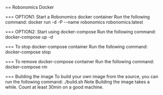 == Robonomics Docker

=== OPTION1: Start a Robonomics docker container
Run the following command:
        docker run -d -P --name robonomics robonomics:latest

=== OPTION2: Start using docker-compose
Run the following command:
	docker-compose up -d

=== To stop docker-compose container
Run the following command:
	docker-compose stop

=== To remove docker-compose container
Run the following command:
	docker-compose rm

=== Building the image
To build your own image from the source, you can run the following command:
./build.sh
Note    Building the image takes a while. Count at least 30min on a good machine.
